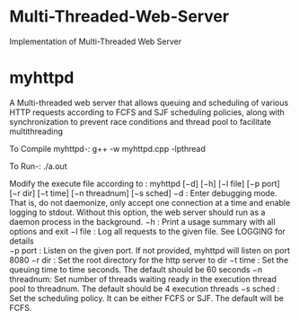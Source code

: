 Multi-Threaded-Web-Server
=========================

Implementation of Multi-Threaded Web Server

myhttpd
========
A Multi-threaded web server that allows queuing and scheduling of various HTTP requests according to FCFS and SJF scheduling policies, along with synchronization to prevent race conditions and thread pool to facilitate multithreading

To Compile myhttpd-: g++ -w myhttpd.cpp -lpthread

To Run-: ./a.out

Modify the execute file according to :
  myhttpd [−d] [−h] [−l file] [−p port] [−r dir] [−t time] [−n threadnum] [−s sched]
  −d : Enter debugging mode. That is, do not daemonize, only accept one connection at a time and enable logging to stdout. Without this option, the web server should run as a daemon process in the background.
  −h : Print a usage summary with all options and exit
  −l file : Log all requests to the given file. See LOGGING for details     
  −p port : Listen on the given port. If not provided, myhttpd will listen on port 8080
  −r dir : Set the root directory for the http server to dir
  −t time : Set the queuing time to time seconds. The default should be 60 seconds
  −n threadnum: Set number of threads waiting ready in the execution thread pool to threadnum. The default should be 4 execution threads
  −s sched : Set the scheduling policy. It can be either FCFS or SJF. The default will be FCFS.

